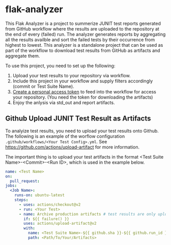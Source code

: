 # flak-analyzer

This Flak Analyzer is a project to summerize JUNIT test reports generated from GitHub workflow where the  results are
 uploaded to the repository at the end of every (failed) run. The analyzer generates reports by aggregating all the
  results availble and sort the failed tests by their occurrence from highest to lowest. This analyzer is a
   standalone project that can be used as part of the workflow to download test results from GitHub as artifacts and
    aggregate them.
    
To use this project, you need to set up the following:
1. Upload your test results to your repository via workflow.
2. Include this project in your workflow and supply filters accordingly (commit or Test Suite Name).
3. [Create a personal access token](https://docs.github.com/en/github/authenticating-to-github/creating-a-personal-access-token)
 to feed into the workflow for access your repository. (You need the token for downloading the artifacts)
4. Enjoy the anlysis via std_out and report artifacts. 
    
## Github Upload JUNIT Test Result as Artifacts

To analyize test results, you need to upload your test results onto Github. The following is an example of the
 worflow configuration `.github/workflows/<Your Test Config>.yml`. See https://github.com/actions/upload-artifact for
  more information.
  
  The important thing is to upload your test artifacts in the format <Test Suite Name\>-<Commit\>-<Run ID\>, which is
   used in the example below.
```yaml
name: <Test Name>
on:
  pull_request:
jobs:
  <Job Name>:
    runs-on: ubuntu-latest
    steps:
      - uses: actions/checkout@v2
      - run: <Your Test>
      - name: Archive production artifacts # test results are only uploaded if any of the e2e tests fails
        if: ${{ failure() }}
        uses: actions/upload-artifact@v2
        with:
          name: <Test Suite Name>-${{ github.sha }}-${{ github.run_id }}
          path: <Path/To/Your/Artifacts>
```
 